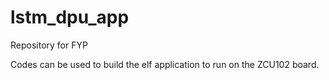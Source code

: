 # lstm_dpu_app
Repository for FYP

Codes can be used to build the elf application to run on the ZCU102 board.
